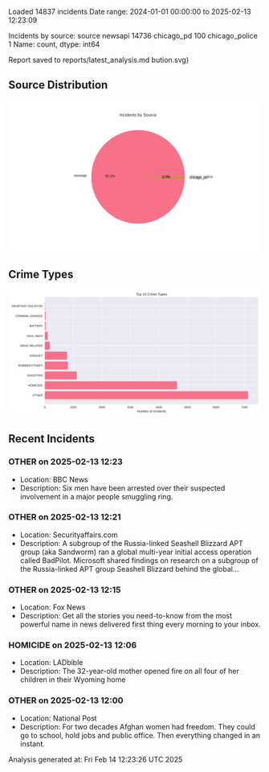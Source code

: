 
Loaded 14837 incidents
Date range: 2024-01-01 00:00:00 to 2025-02-13 12:23:09

Incidents by source:
source
newsapi           14736
chicago_pd          100
chicago_police        1
Name: count, dtype: int64

Report saved to reports/latest_analysis.md
bution.svg)

## Source Distribution
![Source Distribution](images/source_distribution.svg)

## Crime Types
![Crime Types](images/crime_types.svg)

## Recent Incidents

### OTHER on 2025-02-13 12:23
- Location: BBC News
- Description: Six men have been arrested over their suspected involvement in a major people smuggling ring.


### OTHER on 2025-02-13 12:21
- Location: Securityaffairs.com
- Description: A subgroup of the Russia-linked Seashell Blizzard APT group (aka Sandworm) ran a global multi-year initial access operation called BadPilot. Microsoft shared findings on research on a subgroup of the Russia-linked APT group Seashell Blizzard behind the global…


### OTHER on 2025-02-13 12:15
- Location: Fox News
- Description: Get all the stories you need-to-know from the most powerful name in news delivered first thing every morning to your inbox.


### HOMICIDE on 2025-02-13 12:06
- Location: LADbible
- Description: The 32-year-old mother opened fire on all four of her children in their Wyoming home


### OTHER on 2025-02-13 12:00
- Location: National Post
- Description: For two decades Afghan women had freedom. They could go to school, hold jobs and public office. Then everything changed in an instant.

Analysis generated at: Fri Feb 14 12:23:26 UTC 2025
